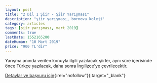 ```yaml
---
layout: post
title: "2 Dil 1 Şiir - Şiir Yarışması"
description: "şiir yarışması, bornova koleji"
category: articles
tags: [şiir yarışması, mart 2019]
comments: true
lastDate: 1552165200
dateHuman: "10 Mart 2019"
price: "900 TL'dir"
---
```


Yarışma anında verilen konuyla ilgili yazılacak şiirler, aynı süre içerisinde önce Türkçe yazılacak, daha sonra İngilizce'ye çevrilecektir.

[Detaylar ve başvuru için](https://www.bornovakoleji.k12.tr/images/dosya/2dil1siir-sartname.pdf?utm_source=edebiyatyarismalari.com&utm_medium=affiliate&utm_campaign=cpc){:rel="nofollow"}{:target="_blank"}
